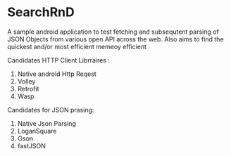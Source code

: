 # SearchRnD

A sample android application to test fetching and subsequtent parsing of JSON Objects from various open API across the web. Also aims to find the quickest and/or most efficient memeoy efficient

Candidates HTTP Client Librraires :

1. Native android Http Reqest 
2. Volley
4. Retrofit
5. Wasp

Candidates for JSON prasing:

1. Native Json Parsing
2. LoganSquare
3. Gson
4. fastJSON

